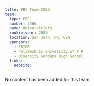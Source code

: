 ```yaml
---
title: FRC Team 2566
team:
  type: FRC
  number: 2566
  name: Universitiers
  rookie_year: 2008
  location: San Juan, PR, USA
  sponsors:
    - PRIOR
    - Polytechnic University of P.R
    - Uiversity Gardens High School
  links:
    Website: 
---
```

No content has been added for this team